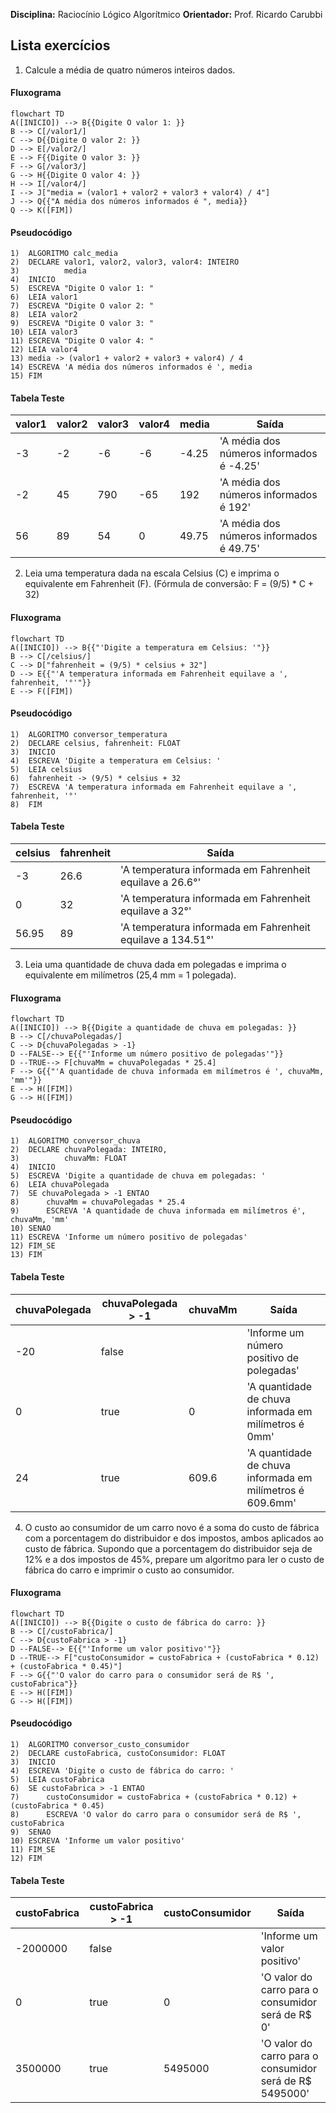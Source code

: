 **Disciplina:** Raciocínio Lógico Algorítmico
**Orientador:** Prof. Ricardo Carubbi
## Lista exercícios
1) Calcule a média de quatro números inteiros dados. 
#### Fluxograma
```mermaid
flowchart TD
A([INICIO]) --> B{{Digite O valor 1: }}
B --> C[/valor1/]
C --> D{{Digite O valor 2: }}
D --> E[/valor2/]
E --> F{{Digite O valor 3: }}
F --> G[/valor3/]
G --> H{{Digite O valor 4: }}
H --> I[/valor4/]
I --> J["media = (valor1 + valor2 + valor3 + valor4) / 4"]
J --> Q{{"A média dos números informados é ", media}}
Q --> K([FIM])
```
#### Pseudocódigo
```
1)	ALGORITMO calc_media
2)	DECLARE valor1, valor2, valor3, valor4: INTEIRO
3)			media
4)	INICIO
5)	ESCREVA "Digite O valor 1: "
6)	LEIA valor1
7)	ESCREVA "Digite O valor 2: "
8)	LEIA valor2
9)	ESCREVA "Digite O valor 3: "
10)	LEIA valor3
11)	ESCREVA "Digite O valor 4: "
12)	LEIA valor4
13)	media -> (valor1 + valor2 + valor3 + valor4) / 4
14)	ESCREVA 'A média dos números informados é ', media
15)	FIM
```
#### Tabela Teste
| valor1 | valor2 | valor3 | valor4  | media | Saída
|--- |--- |--- |--- |--- |--- |
| -3 | -2 | -6 | -6 | -4.25 | 'A média dos números informados é -4.25' |
| -2 | 45 | 790 | -65 | 192 | 'A média dos números informados é 192' |
| 56 | 89 | 54 | 0 | 49.75 | 'A média dos números informados é 49.75'

2) Leia uma temperatura dada na escala Celsius (C) e imprima o equivalente em Fahrenheit (F). (Fórmula de conversão: F = (9/5) * C + 32) 
#### Fluxograma
```mermaid
flowchart TD
A([INICIO]) --> B{{"'Digite a temperatura em Celsius: '"}}
B --> C[/celsius/]
C --> D["fahrenheit = (9/5) * celsius + 32"]
D --> E{{"'A temperatura informada em Fahrenheit equilave a ', fahrenheit, '°'"}}
E --> F([FIM])
```
#### Pseudocódigo
```
1)	ALGORITMO conversor_temperatura
2)	DECLARE celsius, fahrenheit: FLOAT
3)	INICIO
4)	ESCREVA 'Digite a temperatura em Celsius: '
5)	LEIA celsius
6)	fahrenheit -> (9/5) * celsius + 32
7)	ESCREVA 'A temperatura informada em Fahrenheit equilave a ', fahrenheit, '°'
8)	FIM
```
#### Tabela Teste
| celsius | fahrenheit | Saída |
|--- |--- |--- |
| -3 | 26.6 | 'A temperatura informada em Fahrenheit equilave a 26.6°' |
| 0 | 32 | 'A temperatura informada em Fahrenheit equilave a 32°' |
| 56.95 | 89 | 'A temperatura informada em Fahrenheit equilave a 134.51°' |

3) Leia uma quantidade de chuva dada em polegadas e imprima o equivalente em milímetros (25,4 mm = 1 polegada). 
#### Fluxograma
```mermaid
flowchart TD
A([INICIO]) --> B{{Digite a quantidade de chuva em polegadas: }}
B --> C[/chuvaPolegadas/]
C --> D{chuvaPolegadas > -1}
D --FALSE--> E{{"'Informe um número positivo de polegadas'"}}
D --TRUE--> F[chuvaMm = chuvaPolegadas * 25.4]
F --> G{{"'A quantidade de chuva informada em milímetros é ', chuvaMm, 'mm'"}}
E --> H([FIM])
G --> H([FIM])
```
#### Pseudocódigo
```
1)	ALGORITMO conversor_chuva
2)	DECLARE chuvaPolegada: INTEIRO,
3)			chuvaMm: FLOAT
4)	INICIO
5)	ESCREVA 'Digite a quantidade de chuva em polegadas: '
6)	LEIA chuvaPolegada
7)	SE chuvaPolegada > -1 ENTAO
8)		chuvaMm = chuvaPolegadas * 25.4
9)		ESCREVA 'A quantidade de chuva informada em milímetros é', chuvaMm, 'mm'
10)	SENAO 
11)	ESCREVA 'Informe um número positivo de polegadas'
12) FIM_SE
13)	FIM
```
#### Tabela Teste
| chuvaPolegada | chuvaPolegada > -1 | chuvaMm | Saída |
|--- |--- |--- |--- |
| -20 | false |  | 'Informe um número positivo de polegadas' |
| 0 | true | 0 | 'A quantidade de chuva informada em milímetros é 0mm' |
| 24 | true | 609.6 | 'A quantidade de chuva informada em milímetros é 609.6mm' |

4) O custo ao consumidor de um carro novo é a soma do custo de fábrica com a porcentagem do distribuidor e dos impostos, ambos aplicados ao custo de fábrica. Supondo que a porcentagem do distribuidor seja de 12% e a dos impostos de 45%, prepare um algoritmo para ler o custo de fábrica do carro e imprimir o custo ao consumidor.
#### Fluxograma
```mermaid
flowchart TD
A([INICIO]) --> B{{Digite o custo de fábrica do carro: }}
B --> C[/custoFabrica/]
C --> D{custoFabrica > -1}
D --FALSE--> E{{"'Informe um valor positivo'"}}
D --TRUE--> F["custoConsumidor = custoFabrica + (custoFabrica * 0.12) + (custoFabrica * 0.45)"]
F --> G{{"'O valor do carro para o consumidor será de R$ ', custoFabrica"}}
E --> H([FIM])
G --> H([FIM])
```
#### Pseudocódigo
```
1)	ALGORITMO conversor_custo_consumidor
2)	DECLARE custoFabrica, custoConsumidor: FLOAT
3)	INICIO
4)	ESCREVA 'Digite o custo de fábrica do carro: '
5)	LEIA custoFabrica
6)	SE custoFabrica > -1 ENTAO
7)		custoConsumidor = custoFabrica + (custoFabrica * 0.12) + (custoFabrica * 0.45)
8)		ESCREVA 'O valor do carro para o consumidor será de R$ ', custoFabrica
9)	SENAO 
10)	ESCREVA 'Informe um valor positivo'
11) FIM_SE
12)	FIM
```
#### Tabela Teste
| custoFabrica | custoFabrica > -1 | custoConsumidor | Saída |
|--- |--- |--- |--- |
| -2000000 | false |  | 'Informe um valor positivo' |
| 0 | true | 0 | 'O valor do carro para o consumidor será de R$ 0'| |
| 3500000 | true | 5495000 | 'O valor do carro para o consumidor será de R$ 5495000' |
